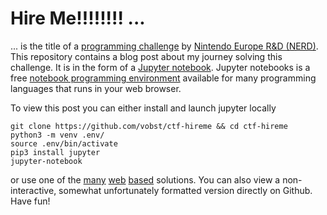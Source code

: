 # Hire Me!!!!!!!! ...
... is the title of a [programming challenge](https://www.nerd.nintendo.com/files/HireMe) by [Nintendo Europe R&D (NERD)](https://www.nerd.nintendo.com/). This repository contains a blog post about my journey solving this challenge. It is in the form of a [Jupyter notebook](https://jupyter-notebook.readthedocs.io/en/latest/). Jupyter notebooks is a free [notebook programming environment](https://en.wikipedia.org/wiki/Notebook_interface) available for many programming languages that runs in your web browser.

To view this post you can either install and launch jupyter locally
```
git clone https://github.com/vobst/ctf-hireme && cd ctf-hireme
python3 -m venv .env/
source .env/bin/activate
pip3 install jupyter
jupyter-notebook
```
or use one of the [many](https://mybinder.org/) [web](https://jupyter.org/try-jupyter/lab/) [based](https://jupyter.org/try-jupyter/retro/notebooks/?path=notebooks/Intro.ipynb) solutions. You can also view a non-interactive, somewhat unfortunately formatted version directly on Github. Have fun!
